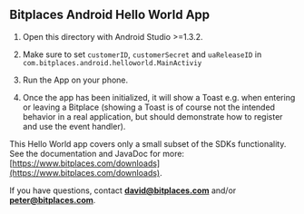 ## Bitplaces Android Hello World App

1. Open this directory with Android Studio >=1.3.2.

2. Make sure to set ```customerID```, ```customerSecret``` and ```uaReleaseID``` in ```com.bitplaces.android.helloworld.MainActiviy```

3. Run the App on your phone.

4. Once the app has been initialized, it will show a Toast e.g. when entering or leaving a Bitplace (showing a Toast is of course not the intended behavior in a real application, but should demonstrate how to register and use the event handler).

This Hello World app covers only a small subset of the SDKs functionality. See the documentation and JavaDoc for more: [https://www.bitplaces.com/downloads](https://www.bitplaces.com/downloads).

If you have questions, contact **david@bitplaces.com** and/or **peter@bitplaces.com**.
